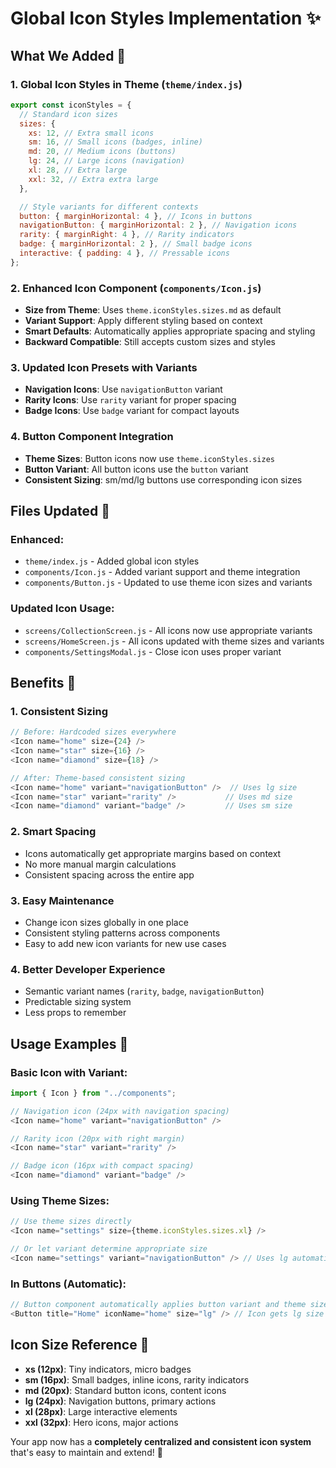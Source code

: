 # Global Icon Styles Implementation ✨

## What We Added 🚀

### 1. **Global Icon Styles in Theme** (`theme/index.js`)

```javascript
export const iconStyles = {
  // Standard icon sizes
  sizes: {
    xs: 12, // Extra small icons
    sm: 16, // Small icons (badges, inline)
    md: 20, // Medium icons (buttons)
    lg: 24, // Large icons (navigation)
    xl: 28, // Extra large
    xxl: 32, // Extra extra large
  },

  // Style variants for different contexts
  button: { marginHorizontal: 4 }, // Icons in buttons
  navigationButton: { marginHorizontal: 2 }, // Navigation icons
  rarity: { marginRight: 4 }, // Rarity indicators
  badge: { marginHorizontal: 2 }, // Small badge icons
  interactive: { padding: 4 }, // Pressable icons
};
```

### 2. **Enhanced Icon Component** (`components/Icon.js`)

- **Size from Theme**: Uses `theme.iconStyles.sizes.md` as default
- **Variant Support**: Apply different styling based on context
- **Smart Defaults**: Automatically applies appropriate spacing and styling
- **Backward Compatible**: Still accepts custom sizes and styles

### 3. **Updated Icon Presets** with Variants

- **Navigation Icons**: Use `navigationButton` variant
- **Rarity Icons**: Use `rarity` variant for proper spacing
- **Badge Icons**: Use `badge` variant for compact layouts

### 4. **Button Component Integration**

- **Theme Sizes**: Button icons now use `theme.iconStyles.sizes`
- **Button Variant**: All button icons use the `button` variant
- **Consistent Sizing**: sm/md/lg buttons use corresponding icon sizes

## Files Updated 🔄

### Enhanced:

- `theme/index.js` - Added global icon styles
- `components/Icon.js` - Added variant support and theme integration
- `components/Button.js` - Updated to use theme icon sizes and variants

### Updated Icon Usage:

- `screens/CollectionScreen.js` - All icons now use appropriate variants
- `screens/HomeScreen.js` - All icons updated with theme sizes and variants
- `components/SettingsModal.js` - Close icon uses proper variant

## Benefits 🎯

### 1. **Consistent Sizing**

```javascript
// Before: Hardcoded sizes everywhere
<Icon name="home" size={24} />
<Icon name="star" size={16} />
<Icon name="diamond" size={18} />

// After: Theme-based consistent sizing
<Icon name="home" variant="navigationButton" />  // Uses lg size
<Icon name="star" variant="rarity" />           // Uses md size
<Icon name="diamond" variant="badge" />         // Uses sm size
```

### 2. **Smart Spacing**

- Icons automatically get appropriate margins based on context
- No more manual margin calculations
- Consistent spacing across the entire app

### 3. **Easy Maintenance**

- Change icon sizes globally in one place
- Consistent styling patterns across components
- Easy to add new icon variants for new use cases

### 4. **Better Developer Experience**

- Semantic variant names (`rarity`, `badge`, `navigationButton`)
- Predictable sizing system
- Less props to remember

## Usage Examples 📝

### Basic Icon with Variant:

```javascript
import { Icon } from "../components";

// Navigation icon (24px with navigation spacing)
<Icon name="home" variant="navigationButton" />

// Rarity icon (20px with right margin)
<Icon name="star" variant="rarity" />

// Badge icon (16px with compact spacing)
<Icon name="diamond" variant="badge" />
```

### Using Theme Sizes:

```javascript
// Use theme sizes directly
<Icon name="settings" size={theme.iconStyles.sizes.xl} />

// Or let variant determine appropriate size
<Icon name="settings" variant="navigationButton" /> // Uses lg automatically
```

### In Buttons (Automatic):

```javascript
// Button component automatically applies button variant and theme sizes
<Button title="Home" iconName="home" size="lg" /> // Icon gets lg size + button variant
```

## Icon Size Reference 📏

- **xs (12px)**: Tiny indicators, micro badges
- **sm (16px)**: Small badges, inline icons, rarity indicators
- **md (20px)**: Standard button icons, content icons
- **lg (24px)**: Navigation buttons, primary actions
- **xl (28px)**: Large interactive elements
- **xxl (32px)**: Hero icons, major actions

Your app now has a **completely centralized and consistent icon system** that's easy to maintain and extend! 🎉
